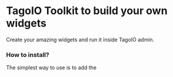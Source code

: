 # TagoIO Toolkit to build your own widgets
Create your amazing widgets and run it inside TagoIO admin.

### How to install?

The simplest way to use is to add the <script> direct on your project.
```html
<script src="https://admin.tago.io/dist/custom-widget.min.js"></script>
<link rel="stylesheet" href="https://admin.tago.io/dist/custom-widget.min.css"> <!-- OPTIONAL -->
```

Also, you can add it on your project to use with webpack
```bash
$ npm install @tago-io/custom-widget --save
```

On top of your entry component
```javascript
import "@tago-io/custom-widget";
import "@tago-io/custom-widget/dist/custom-widget.css"; // OPTIONAL
```

### Projects Examples

- [Boilerplate](https://github.com/tago-io/custom-widget-boilerplate): Basic boilerplate project using preact, it shows the basic usage of the TagoIO Custom Widget.

- [SendData Widget](https://github.com/tago-io/custom-widget-example-send-data): Simple example demonstrating how to send data from your Custom Widget to TagoIO.

- [Wizard Widget](https://github.com/tago-io/custom-widget-example-wizard): Demo showing a wizard built using TagoIO's Custom Widget.
